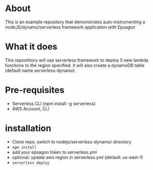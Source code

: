 # About

This is an example repository that demonstrates auto-instrumenting a nodeJS/dynamo/serverless framework application with Epsagon

# What it does

This reposititory will use serverless framework to deploy 5 new lambda functions to the region specified. It will also create a dynamoDB table (default name serverless-dynamo)

# Pre-requisites

- Serverless CLI (npm install -g serverless)
- AWS Account, CLI

# installation

- Clone repo, switch to nodejs/serverless-dynamo/ directory
- `npm install`
- add your epsagon token to serverless.yml
- optional: update aws region in serverless.yml (default: us-east-1)
- `serverless deploy`
